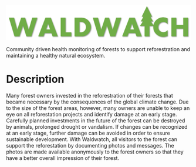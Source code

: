<p align="center">
  <img src="logo.png" maxheight="50" alt="WaldWatch Logo" />
</p>

Community driven health monitoring of forests to support reforestration and maintaining a healthy natural ecosystem.

# Description

Many forest owners invested in the reforestration of their forests that became necessary by the consequences of the global climate change. Due to the size of the forest areas, however, many owners are unable to keep an eye on all reforestation projects and identify damage at an early stage. Carefully planned investments in the future of the forest can be destroyed by animals, prolonged drought or vandalism. If changes can be recognized at an early stage, further damage can be avoided in order to ensure sustainable development.
With Waldwatch, all visitors to the forest can support the reforestation by documenting photos and messages. The photos are made available anonymously to the forest owners so that they have a better overall impression of their forest.